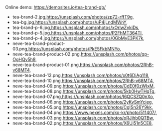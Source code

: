 Online demo: https://demosites.io/tea-brand-gb/


- tea-brand-2.jpg,https://unsplash.com/photos/zp72-rffT9g,
- tea-bg.jpg,https://unsplash.com/photos/uP4jLndMWnY,
- tea-brand-p-6.jpg,https://unsplash.com/photos/xOrlwZykiDs,
- tea-brand-p-5.jpg,https://unsplash.com/photos/P2FhMT364TI,
- tea-brand-p-4.jpg,https://unsplash.com/photos/0GbMyE3PK7k,
- neve-tea-brand-product-03.png,https://unsplash.com/photos/PkE5FkbMNYo,
- neve-tea-brand-product-02.png,https://unsplash.com/photos/qp-OgHQv5h8,
- neve-tea-brand-product-01.png,https://unsplash.com/photos/2RhB-v68MT4,
- neve-tea-brand-12.png,https://unsplash.com/photos/x0t6DiAg118,
- neve-tea-brand-10.png,https://unsplash.com/photos/2RhB-v68MT4,
- neve-tea-brand-09.png,https://unsplash.com/photos/CdE0f0zWIxM,
- neve-tea-brand-08.png,https://unsplash.com/photos/5kb0HwTHqTg,
- neve-tea-brand-07.png,https://unsplash.com/photos/I6QCSZQ0nXo,
- neve-tea-brand-06.png,https://unsplash.com/photos/2yKvSmYcieg,
- neve-tea-brand-05.png,https://unsplash.com/photos/CgISn26Y9kk,
- neve-tea-brand-04.png,https://www.pexels.com/ko-kr/photo/511407/,
- neve-tea-brand-03.png,https://unsplash.com/photos/oRJihb0QTBw,
- neve-tea-brand-02.png,https://unsplash.com/photos/X6Uj51n5CE8,